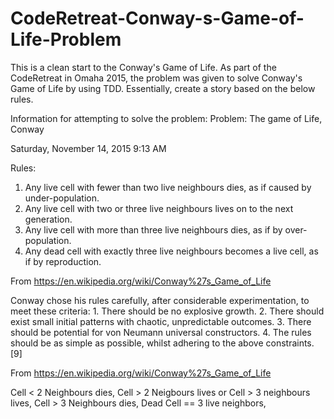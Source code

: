 # CodeRetreat-Conway-s-Game-of-Life-Problem
This is a clean start to the Conway's Game of Life. As part of the CodeRetreat in Omaha 2015, the problem was given to solve  Conway's Game of Life by using TDD. Essentially, create a story based on the below rules.

Information for attempting to solve the problem:
Problem: The game of Life, Conway

Saturday, November 14, 2015
9:13 AM

Rules:

1. Any live cell with fewer than two live neighbours dies, as if caused by under-population.
2. Any live cell with two or three live neighbours lives on to the next generation.
3. Any live cell with more than three live neighbours dies, as if by over-population.
4. Any dead cell with exactly three live neighbours becomes a live cell, as if by reproduction.

From <https://en.wikipedia.org/wiki/Conway%27s_Game_of_Life> 


Conway chose his rules carefully, after considerable experimentation, to meet these criteria:
	1. There should be no explosive growth.
	2. There should exist small initial patterns with chaotic, unpredictable outcomes.
	3. There should be potential for von Neumann universal constructors.
	4. The rules should be as simple as possible, whilst adhering to the above constraints.[9]

From <https://en.wikipedia.org/wiki/Conway%27s_Game_of_Life> 

Cell < 2 Neighbours dies,
Cell > 2 Neigbours lives or Cell > 3 neighbours lives,
Cell > 3 Neighbours dies,
Dead Cell == 3 live neighbors,
